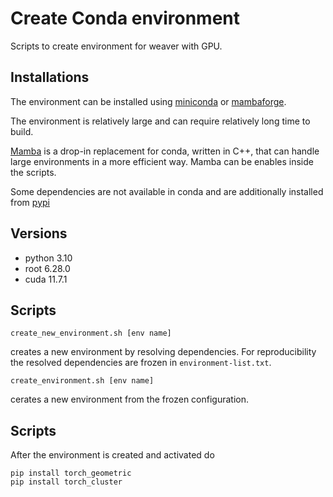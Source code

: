 # Create Conda environment

Scripts to create environment for weaver with GPU.

## Installations

The environment can be installed using [miniconda](https://docs.conda.io/en/latest/miniconda.html) or 
[mambaforge](https://github.com/conda-forge/miniforge#mambaforge). 

The environment is relatively large and can require relatively long time to build.

[Mamba](https://mamba.readthedocs.io/en/latest/) is a drop-in replacement for conda, written in C++, that 
can handle large environments in a more efficient way. Mamba can be enables inside the scripts.

Some dependencies are not available in  conda and are additionally installed from [pypi](http://pypi)

## Versions

* python 3.10
* root 6.28.0
* cuda 11.7.1

## Scripts

    create_new_environment.sh [env name]

creates a new environment by resolving dependencies.
For reproducibility the resolved dependencies are frozen
in ```environment-list.txt```.

    create_environment.sh [env name]
     
cerates a new environment from the frozen configuration.

## Scripts

After the environment is created and activated do
```
pip install torch_geometric
pip install torch_cluster
```


